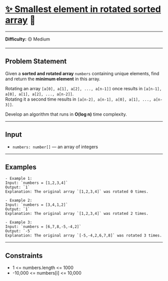 # [✨ Smallest element in rotated sorted array](https://www.greatfrontend.com/interviews/study/blind75/questions/algo/array-smallest-in-rotated) 🧩

---

**Difficulty:** 🟡 Medium  

---
## Problem Statement

Given a **sorted and rotated array** `numbers` containing unique elements, find and return the **minimum element** in this array.

Rotating an array `[a[0], a[1], a[2], ..., a[n-1]]` once results in `[a[n-1], a[0], a[1], a[2], ..., a[n-2]]`.  
Rotating it a second time results in `[a[n-2], a[n-1], a[0], a[1], ..., a[n-3]]`.

Develop an algorithm that runs in **O(log n)** time complexity.

---

## Input

- `numbers: number[]` — an array of integers

---

## Examples
```text
- Example 1: 
Input: `numbers = [1,2,3,4]`  
Output: `1`  
Explanation: The original array `[1,2,3,4]` was rotated 0 times.  

- Example 2:
Input: `numbers = [3,4,1,2]`  
Output: `1`  
Explanation: The original array `[1,2,3,4]` was rotated 2 times.  

- Example 3:
Input: `numbers = [6,7,8,-5,-4,2]`  
Output: `-5`  
Explanation: The original array `[-5,-4,2,6,7,8]` was rotated 3 times.  
```
---

## Constraints

- 1 <= numbers.length <= 1000
- -10,000 <= numbers[i] <= 10,000



